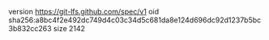 version https://git-lfs.github.com/spec/v1
oid sha256:a8bc4f2e492dc749d4c03c34d5c681da8e124d696dc92d1237b5bc3b832cc263
size 2142

